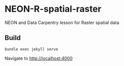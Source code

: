 # NEON-R-spatial-raster

NEON and Data Carpentry lesson for Raster spatial data

## Build

`bundle exec jekyll serve`

Navigate to [http://localhost:4000](http://localhost:4000)
